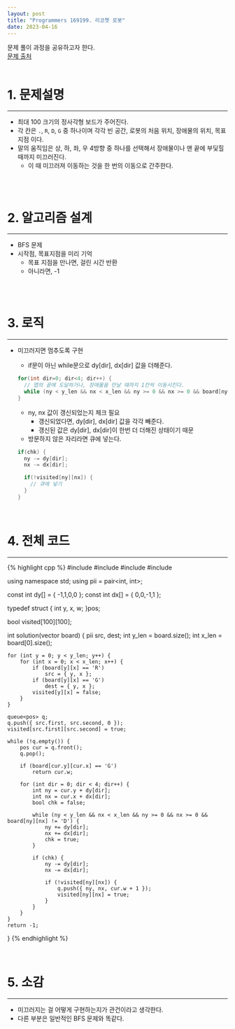 ```yaml
---
layout: post
title: "Programmers 169199. 리코쳇 로봇"
date: 2023-04-16
---
```



문제 풀이 과정을 공유하고자 한다. <br/>
[문제 출처](https://school.programmers.co.kr/learn/courses/30/lessons/169199) <br/><br/>

# 1. 문제설명
<hr>

- 최대 100 크기의 정사각형 보드가 주어진다.
- 각 칸은 `.`, `R`, `D`, `G` 중 하나이며 각각 빈 공간, 로봇의 처음 위치, 장애물의 위치, 목표지점 이다.
- 말의 움직임은 상, 하, 좌, 우 4방향 중 하나를 선택해서 장애물이나 맨 끝에 부딫힐 때까지 미끄러진다.
  - 이 때 미끄러져 이동하는 것을 한 번의 이동으로 간주한다.


<br/><br/>

# 2. 알고리즘 설계
<hr>

- BFS 문제
- 시작점, 목표지점을 미리 기억
  - 목표 지점을 만나면, 걸린 시간 반환
  - 아니라면, -1

<br/><br/>

# 3. 로직
<hr>

- 미끄러지면 멈추도록 구현
  - if문이 아닌 while문으로 dy[dir], dx[dir] 값을 더해준다.

  ```cpp
  for(int dir=0; dir<4; dir++) {
    // 맵의 끝에 도달하거나, 장애물을 만날 때까지 1칸씩 이동시킨다.
    while (ny < y_len && nx < x_len && ny >= 0 && nx >= 0 && board[ny][nx] != 'D') {.....}
  }
  ```

  - ny, nx 값이 갱신되었는지 체크 필요
    - 갱신되었다면, dy[dir], dx[dir] 값을 각각 빼준다.
    - 갱신된 값은 dy[dir], dx[dir]이 한번 더 더해진 상태이기 때문
  - 방문하지 않은 자리라면 큐에 넣는다.

  ```cpp
  if(chk) {
    ny -= dy[dir];
    nx -= dx[dir];

    if(!visited[ny][nx]) {
      // 큐에 넣기
    }
  }
  ```


<br/>

# 4. 전체 코드
<hr>

{% highlight cpp %}
#include <string>
#include <vector>
#include <queue>
#include <iostream>

using namespace std;
using pii = pair<int, int>;

const int dy[] = { -1,1,0,0 };
const int dx[] = { 0,0,-1,1 };

typedef struct {
    int y, x, w;
}pos;

bool visited[100][100];

int solution(vector<string> board) {
    pii src, dest;
    int y_len = board.size();
    int x_len = board[0].size();

    for (int y = 0; y < y_len; y++) {
        for (int x = 0; x < x_len; x++) {
            if (board[y][x] == 'R')
                src = { y, x };
            if (board[y][x] == 'G')
                dest = { y, x };
            visited[y][x] = false;
        }
    }

    queue<pos> q;
    q.push({ src.first, src.second, 0 });
    visited[src.first][src.second] = true;

    while (!q.empty()) {
        pos cur = q.front();
        q.pop();

        if (board[cur.y][cur.x] == 'G')
            return cur.w;

        for (int dir = 0; dir < 4; dir++) {
            int ny = cur.y + dy[dir];
            int nx = cur.x + dx[dir];
            bool chk = false;

            while (ny < y_len && nx < x_len && ny >= 0 && nx >= 0 && board[ny][nx] != 'D') {
                ny += dy[dir];
                nx += dx[dir];
                chk = true;
            }

            if (chk) {
                ny -= dy[dir];
                nx -= dx[dir];
                
                if (!visited[ny][nx]) {
                    q.push({ ny, nx, cur.w + 1 });
                    visited[ny][nx] = true;
                }
            }
        }
    }
    return -1;
}
{% endhighlight %}

<br/>


# 5. 소감
<hr>

- 미끄러지는 걸 어떻게 구현하는지가 관건이라고 생각한다.
- 다른 부분은 일반적인 BFS 문제와 똑같다.